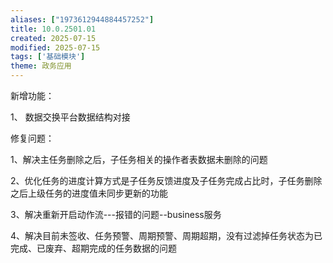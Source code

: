 ```yaml
---
aliases: ["1973612944884457252"]
title: 10.0.2501.01
created: 2025-07-15
modified: 2025-07-15
tags: ['基础模块']
theme: 政务应用
---
```


新增功能：

1、 数据交换平台数据结构对接

修复问题：

1、解决主任务删除之后，子任务相关的操作者表数据未删除的问题

2、优化任务的进度计算方式是子任务反馈进度及子任务完成占比时，子任务删除之后上级任务的进度值未同步更新的功能

3、解决重新开启动作流---报错的问题--business服务

4、解决目前未签收、任务预警、周期预警、周期超期，没有过滤掉任务状态为已完成、已废弃、超期完成的任务数据的问题